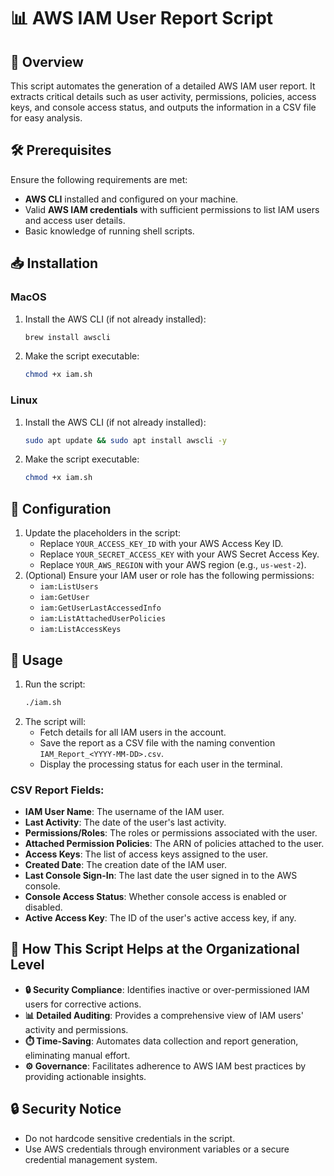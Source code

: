 # 📊 AWS IAM User Report Script

## 📜 Overview
This script automates the generation of a detailed AWS IAM user report. It extracts critical details such as user activity, permissions, policies, access keys, and console access status, and outputs the information in a CSV file for easy analysis.

## 🛠️ Prerequisites
Ensure the following requirements are met:
- **AWS CLI** installed and configured on your machine.
- Valid **AWS IAM credentials** with sufficient permissions to list IAM users and access user details.
- Basic knowledge of running shell scripts.

## 📥 Installation
### MacOS
1. Install the AWS CLI (if not already installed):
   ```bash
   brew install awscli
   ```
2. Make the script executable:
   ```bash
   chmod +x iam.sh
   ```

### Linux
1. Install the AWS CLI (if not already installed):
   ```bash
   sudo apt update && sudo apt install awscli -y
   ```
2. Make the script executable:
   ```bash
   chmod +x iam.sh
   ```

## 🔧 Configuration
1. Update the placeholders in the script:
   - Replace `YOUR_ACCESS_KEY_ID` with your AWS Access Key ID.
   - Replace `YOUR_SECRET_ACCESS_KEY` with your AWS Secret Access Key.
   - Replace `YOUR_AWS_REGION` with your AWS region (e.g., `us-west-2`).
2. (Optional) Ensure your IAM user or role has the following permissions:
   - `iam:ListUsers`
   - `iam:GetUser`
   - `iam:GetUserLastAccessedInfo`
   - `iam:ListAttachedUserPolicies`
   - `iam:ListAccessKeys`

## 🚀 Usage
1. Run the script:
   ```bash
   ./iam.sh
   ```
2. The script will:
   - Fetch details for all IAM users in the account.
   - Save the report as a CSV file with the naming convention `IAM_Report_<YYYY-MM-DD>.csv`.
   - Display the processing status for each user in the terminal.

### CSV Report Fields:
- **IAM User Name**: The username of the IAM user.
- **Last Activity**: The date of the user's last activity.
- **Permissions/Roles**: The roles or permissions associated with the user.
- **Attached Permission Policies**: The ARN of policies attached to the user.
- **Access Keys**: The list of access keys assigned to the user.
- **Created Date**: The creation date of the IAM user.
- **Last Console Sign-In**: The last date the user signed in to the AWS console.
- **Console Access Status**: Whether console access is enabled or disabled.
- **Active Access Key**: The ID of the user's active access key, if any.

## 🌟 How This Script Helps at the Organizational Level
- **🔒 Security Compliance**: Identifies inactive or over-permissioned IAM users for corrective actions.
- **📊 Detailed Auditing**: Provides a comprehensive view of IAM users' activity and permissions.
- **⏱️ Time-Saving**: Automates data collection and report generation, eliminating manual effort.
- **⚙️ Governance**: Facilitates adherence to AWS IAM best practices by providing actionable insights.

## 🔒 Security Notice
- Do not hardcode sensitive credentials in the script.
- Use AWS credentials through environment variables or a secure credential management system.
